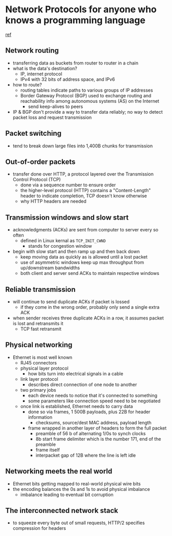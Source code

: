 # Network Protocols for anyone who knows a programming language
[ref](https://www.destroyallsoftware.com/compendium/network-protocols?share_key=97d3ba4c24d21147)

## Network routing
- transferring data as buckets from router to router in a chain
- what is the data's destination?
  - IP, internet protocol
  - IPv4 with 32 bits of address space, and IPv6
- how to route?
  - routing tables indicate paths to various groups of IP addresses
  - Border Gateway Protocol (BGP) used to exchange routing and reachability info among autonomous systems (AS) on the Internet
    - send keep-alives to peers
- IP & BGP don't provide a way to transfer data reliably; no way to detect packet loss and request transmission

## Packet switching
- tend to break down large files into 1,400B chunks for transmission

## Out-of-order packets
- transfer done over HTTP, a protocol layered over the Transmission Control Protocol (TCP)
  - done via a sequence number to ensure order
  - the higher-level protocol (HTTP) contains a "Content-Length" header to indicate completion, TCP doesn't know otherwise
  - why HTTP headers are needed

## Transmission windows and slow start
- acknowledgments (ACKs) are sent from computer to server every so often
  - defined in Linux kernal as `TCP_INIT_CWND`
    - stands for congestion window
- begin with slow start and then ramp up and then back down
  - keep moving data as quickly as is allowed until a lost packet
  - use of asymmetric windows keep up max throughput from up/downstream bandwidths
  - both client and server send ACKs to maintain respective windows

## Reliable transmission
- will continue to send duplicate ACKs if packet is lossed
  - if they come in the wrong order, probably only send a single extra ACK
- when sender receives three duplicate ACKs in a row, it assumes packet is lost and retransmits it
  - TCP fast retransmit

## Physical networking
- Ethernet is most well known
  - RJ45 connectors
  - physical layer protocol
    - how bits turn into electrical signals in a cable
  - link layer protocol
    - describes direct connection of one node to another
  - two primary jobs
    - each device needs to notice that it's connected to something
    - some parameters like connection speed need to be negotiated
  - once link is established, Ethernet needs to carry data
    - done so via frames, 1 500B payloads, plus 22B for header information
      - checksums, source/dest MAC address, payload length
    - frame wrapped in another layer of headers to form the full packet
      - preamble of 56 b of alternating 1/0s to synch clocks
      - 8b start frame delimiter which is the number 171, end of the preamble
      - frame itself
      - interpacket gap of 12B where the line is left idle

## Networking meets the real world
- Ethernet bits getting mapped to real-world physical wire bits
- the encoding balances the 0s and 1s to avoid physical imbalance
  - imbalance leading to eventual bit corruption

## The interconnected network stack
- to squeeze every byte out of small requests, HTTP/2 specifies compression for headers